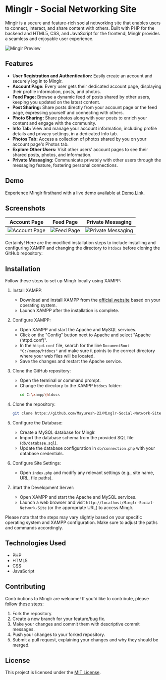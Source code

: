 # Minglr - Social Networking Site

Minglr is a secure and feature-rich social networking site that enables users to connect, interact, and share content with others. Built with PHP for the backend and HTML5, CSS, and JavaScript for the frontend, Minglr provides a seamless and enjoyable user experience.

![Minglr Preview](https://github.com/Mayuresh-22/Minglr-Social-Network-Site/blob/main/img/64671b235e98c.png)

## Features

- **User Registration and Authentication:** Easily create an account and securely log in to Minglr.
- **Account Page:** Every user gets their dedicated account page, displaying their profile information, posts, and photos.
- **Feed Page:** Browse a dynamic feed of posts shared by other users, keeping you updated on the latest content.
- **Post Sharing:** Share posts directly from your account page or the feed page, expressing yourself and connecting with others.
- **Photo Sharing:** Share photos along with your posts to enrich your content and engage with the community.
- **Info Tab:** View and manage your account information, including profile details and privacy settings, in a dedicated Info tab.
- **Photos Tab:** Access a collection of photos shared by you on your account page's Photos tab.
- **Explore Other Users:** Visit other users' account pages to see their shared posts, photos, and information.
- **Private Messaging:** Communicate privately with other users through the messaging feature, fostering personal connections.

## Demo

Experience Minglr firsthand with a live demo available at [Demo Link](https://example.com).

## Screenshots

| Account Page | Feed Page | Private Messaging |
| ------------ | --------- | ----------------- |
| ![Account Page](https://github.com/Mayuresh-22/Minglr-Social-Network-Site/blob/main/img/Minglr-Profile.png) | ![Feed Page](https://github.com/Mayuresh-22/Minglr-Social-Network-Site/blob/main/img/Minglr-Feed.png) | ![Private Messaging](https://github.com/Mayuresh-22/Minglr-Social-Network-Site/blob/main/img/Minglr-Pvt-msg.png) |

Certainly! Here are the modified installation steps to include installing and configuring XAMPP and changing the directory to `htdocs` before cloning the GitHub repository:

## Installation

Follow these steps to set up Minglr locally using XAMPP:

1. Install XAMPP:
   - Download and install XAMPP from the [official website](https://www.apachefriends.org/index.html) based on your operating system.
   - Launch XAMPP after the installation is complete.

2. Configure XAMPP:
   - Open XAMPP and start the Apache and MySQL services.
   - Click on the "Config" button next to Apache and select "Apache (httpd.conf)".
   - In the `httpd.conf` file, search for the line `DocumentRoot "C:/xampp/htdocs"` and make sure it points to the correct directory where your web files will be located.
   - Save the changes and restart the Apache service.

3. Clone the GitHub repository:
   - Open the terminal or command prompt.
   - Change the directory to the XAMPP `htdocs` folder:
     ```bash
     cd C:\xampp\htdocs
     ```

4. Clone the repository:
   ```bash
   git clone https://github.com/Mayuresh-22/Minglr-Social-Network-Site.git
   ```

5. Configure the Database:
   - Create a MySQL database for Minglr.
   - Import the database schema from the provided SQL file (`db/database.sql`).
   - Update the database configuration in `db/connection.php` with your database credentials.

6. Configure Site Settings:
   - Open `index.php` and modify any relevant settings (e.g., site name, URL, file paths).

7. Start the Development Server:
   - Open XAMPP and start the Apache and MySQL services.
   - Launch a web browser and visit `http://localhost/Minglr-Social-Network-Site` (or the appropriate URL) to access Minglr.

Please note that the steps may vary slightly based on your specific operating system and XAMPP configuration. Make sure to adjust the paths and commands accordingly.

## Technologies Used

- PHP
- HTML5
- CSS
- JavaScript

## Contributing

Contributions to Minglr are welcome! If you'd like to contribute, please follow these steps:

1. Fork the repository.
2. Create a new branch for your feature/bug fix.
3. Make your changes and commit them with descriptive commit messages.
4. Push your changes to your forked repository.
5. Submit a pull request, explaining your changes and why they should be merged.

## License

This project is licensed under the [MIT License](LICENSE).
